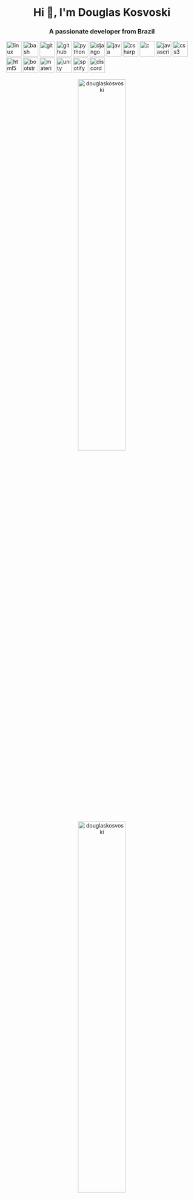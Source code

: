 
<h1 align="center">Hi 👋, I'm Douglas Kosvoski</h1>
<h3 align="center">A passionate developer from Brazil</h3>

<!-- tech icons -->
<p align="left">
  <img src="https://devicons.github.io/devicon/devicon.git/icons/linux/linux-original.svg" alt="linux" width="40" height="40"/>
  <img src="https://www.vectorlogo.zone/logos/gnu_bash/gnu_bash-icon.svg" alt="bash" width="40" height="40"/>
  <img src="https://www.vectorlogo.zone/logos/git-scm/git-scm-icon.svg" alt="git" width="40" height="40"/>
  <img src="https://www.vectorlogo.zone/logos/github/github-tile.svg" alt="github" width="40" height="40"/>

  <img src="https://devicons.github.io/devicon/devicon.git/icons/python/python-original.svg" alt="python" width="40" height="40"/>
  <img src="https://devicons.github.io/devicon/devicon.git/icons/django/django-original.svg" alt="django" width="40" height="40"/>
  <img src="https://devicons.github.io/devicon/devicon.git/icons/java/java-original-wordmark.svg" alt="java" width="40" height="40"/>
  <img src="https://devicons.github.io/devicon/devicon.git/icons/csharp/csharp-original.svg" alt="csharp" width="40" height="40"/>
  <img src="https://devicons.github.io/devicon/devicon.git/icons/c/c-original.svg" alt="c" width="40" height="40"/>

  <img src="https://devicons.github.io/devicon/devicon.git/icons/javascript/javascript-original.svg" alt="javascript" width="40" height="40"/>
  <img src="https://devicons.github.io/devicon/devicon.git/icons/css3/css3-original-wordmark.svg" alt="css3" width="40" height="40"/>
  <img src="https://devicons.github.io/devicon/devicon.git/icons/html5/html5-original-wordmark.svg" alt="html5" width="40" height="40"/>
  <img src="https://devicons.github.io/devicon/devicon.git/icons/bootstrap/bootstrap-plain.svg" alt="bootstrap" width="40" height="40"/>
  <img src="https://raw.githubusercontent.com/prplx/svg-logos/5585531d45d294869c4eaab4d7cf2e9c167710a9/svg/materialize.svg" alt="materialize" width="40" height="40"/>
  <img src="https://www.vectorlogo.zone/logos/unity3d/unity3d-icon.svg" alt="unity" width="40" height="40"/>

  <img src="https://www.vectorlogo.zone/logos/spotify/spotify-icon.svg" alt="spotify" width="40" height="40"/>
  <img src="https://www.vectorlogo.zone/logos/discordapp/discordapp-tile.svg" alt="discord" width="40" height="40"/>
</p>

<!-- Cards -->
<p align="center">
  <!-- Most Used Languages -->
  <img src="https://github-readme-stats.vercel.app/api/top-langs/?username=douglaskosvoski&layout=compact&theme=onedark" alt="douglaskosvoski" height=50% width=50%  />

  <!-- Github's Stats -->
  <img src="https://github-readme-stats.vercel.app/api?username=douglaskosvoski&show_icons=true&theme=onedark" alt="douglaskosvoski" height=50% width=50% />
</p>

<!-- Contacts -->
<p align="center">
  <a href="https://twitter.com/attoryz" target="blank"><img align="center" src="https://www.vectorlogo.zone/logos/twitter/twitter-tile.svg" alt="twiiter" height="30" width="30" /></a>
  <a href="https://linkedin.com/in/douglas-kosvoski-a89b54147/" target="blank"><img align="center" src="https://www.vectorlogo.zone/logos/linkedin/linkedin-icon.svg" alt="linkedin" height="30" width="30" /></a>
  <a href="mailto:douglas.contactpro@gmail.com" target="blank"><img align="center" src="https://www.vectorlogo.zone/logos/gmail/gmail-icon.svg" alt="email" height="30" width="30" /></a>
</p>
